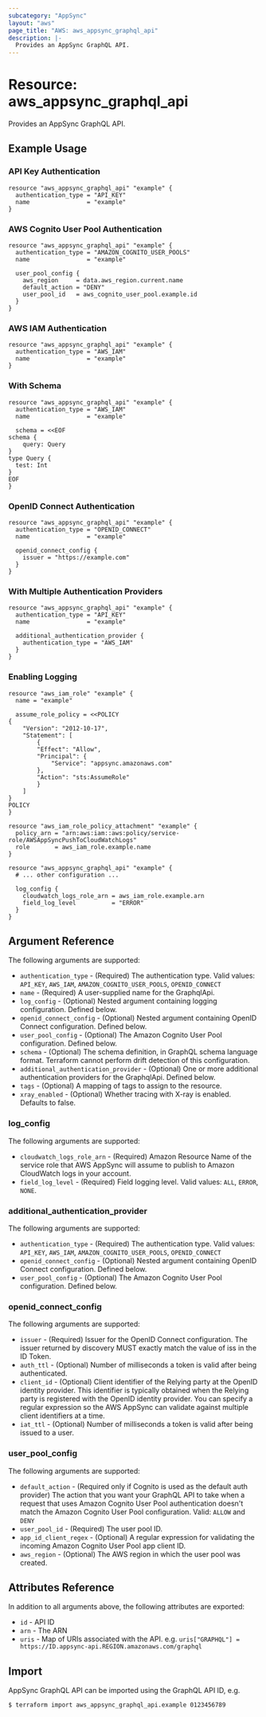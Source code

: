 ```yaml
---
subcategory: "AppSync"
layout: "aws"
page_title: "AWS: aws_appsync_graphql_api"
description: |-
  Provides an AppSync GraphQL API.
---
```


# Resource: aws_appsync_graphql_api

Provides an AppSync GraphQL API.

## Example Usage

### API Key Authentication

```hcl
resource "aws_appsync_graphql_api" "example" {
  authentication_type = "API_KEY"
  name                = "example"
}
```

### AWS Cognito User Pool Authentication

```hcl
resource "aws_appsync_graphql_api" "example" {
  authentication_type = "AMAZON_COGNITO_USER_POOLS"
  name                = "example"

  user_pool_config {
    aws_region     = data.aws_region.current.name
    default_action = "DENY"
    user_pool_id   = aws_cognito_user_pool.example.id
  }
}
```

### AWS IAM Authentication

```hcl
resource "aws_appsync_graphql_api" "example" {
  authentication_type = "AWS_IAM"
  name                = "example"
}
```

### With Schema

```hcl
resource "aws_appsync_graphql_api" "example" {
  authentication_type = "AWS_IAM"
  name                = "example"

  schema = <<EOF
schema {
	query: Query
}
type Query {
  test: Int
}
EOF
}
```

### OpenID Connect Authentication

```hcl
resource "aws_appsync_graphql_api" "example" {
  authentication_type = "OPENID_CONNECT"
  name                = "example"

  openid_connect_config {
    issuer = "https://example.com"
  }
}
```

### With Multiple Authentication Providers

```hcl
resource "aws_appsync_graphql_api" "example" {
  authentication_type = "API_KEY"
  name                = "example"

  additional_authentication_provider {
    authentication_type = "AWS_IAM"
  }
}
```

### Enabling Logging

```hcl
resource "aws_iam_role" "example" {
  name = "example"

  assume_role_policy = <<POLICY
{
    "Version": "2012-10-17",
    "Statement": [
        {
        "Effect": "Allow",
        "Principal": {
            "Service": "appsync.amazonaws.com"
        },
        "Action": "sts:AssumeRole"
        }
    ]
}
POLICY
}

resource "aws_iam_role_policy_attachment" "example" {
  policy_arn = "arn:aws:iam::aws:policy/service-role/AWSAppSyncPushToCloudWatchLogs"
  role       = aws_iam_role.example.name
}

resource "aws_appsync_graphql_api" "example" {
  # ... other configuration ...

  log_config {
    cloudwatch_logs_role_arn = aws_iam_role.example.arn
    field_log_level          = "ERROR"
  }
}
```

## Argument Reference

The following arguments are supported:

* `authentication_type` - (Required) The authentication type. Valid values: `API_KEY`, `AWS_IAM`, `AMAZON_COGNITO_USER_POOLS`, `OPENID_CONNECT`
* `name` - (Required) A user-supplied name for the GraphqlApi.
* `log_config` - (Optional) Nested argument containing logging configuration. Defined below.
* `openid_connect_config` - (Optional) Nested argument containing OpenID Connect configuration. Defined below.
* `user_pool_config` - (Optional) The Amazon Cognito User Pool configuration. Defined below.
* `schema` - (Optional) The schema definition, in GraphQL schema language format. Terraform cannot perform drift detection of this configuration.
* `additional_authentication_provider` - (Optional) One or more additional authentication providers for the GraphqlApi. Defined below.
* `tags` - (Optional) A mapping of tags to assign to the resource.
* `xray_enabled` - (Optional) Whether tracing with X-ray is enabled. Defaults to false.

### log_config

The following arguments are supported:

* `cloudwatch_logs_role_arn` - (Required) Amazon Resource Name of the service role that AWS AppSync will assume to publish to Amazon CloudWatch logs in your account.
* `field_log_level` - (Required) Field logging level. Valid values: `ALL`, `ERROR`, `NONE`.

### additional_authentication_provider

The following arguments are supported:

* `authentication_type` - (Required) The authentication type. Valid values: `API_KEY`, `AWS_IAM`, `AMAZON_COGNITO_USER_POOLS`, `OPENID_CONNECT`
* `openid_connect_config` - (Optional) Nested argument containing OpenID Connect configuration. Defined below.
* `user_pool_config` - (Optional) The Amazon Cognito User Pool configuration. Defined below.

### openid_connect_config

The following arguments are supported:

* `issuer` - (Required) Issuer for the OpenID Connect configuration. The issuer returned by discovery MUST exactly match the value of iss in the ID Token.
* `auth_ttl` - (Optional) Number of milliseconds a token is valid after being authenticated.
* `client_id` - (Optional) Client identifier of the Relying party at the OpenID identity provider. This identifier is typically obtained when the Relying party is registered with the OpenID identity provider. You can specify a regular expression so the AWS AppSync can validate against multiple client identifiers at a time.
* `iat_ttl` - (Optional) Number of milliseconds a token is valid after being issued to a user.

### user_pool_config

The following arguments are supported:

* `default_action` - (Required only if Cognito is used as the default auth provider) The action that you want your GraphQL API to take when a request that uses Amazon Cognito User Pool authentication doesn't match the Amazon Cognito User Pool configuration. Valid: `ALLOW` and `DENY`
* `user_pool_id` - (Required) The user pool ID.
* `app_id_client_regex` - (Optional) A regular expression for validating the incoming Amazon Cognito User Pool app client ID.
* `aws_region` - (Optional) The AWS region in which the user pool was created.

## Attributes Reference

In addition to all arguments above, the following attributes are exported:

* `id` - API ID
* `arn` - The ARN
* `uris` - Map of URIs associated with the API. e.g. `uris["GRAPHQL"] = https://ID.appsync-api.REGION.amazonaws.com/graphql`

## Import

AppSync GraphQL API can be imported using the GraphQL API ID, e.g.

```
$ terraform import aws_appsync_graphql_api.example 0123456789
```
